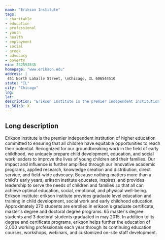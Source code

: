 ```yaml
---
name: "Erikson Institute"
tags:
- charitable
- education
- professional
- youth
- health
- employment
- social
- greek
- advocacy
- poverty
ein: 362593545
homepage: "www.erikson.edu"
address: |
 451 North LaSalle Street, \nChicago, IL 606544510
state: "IL"
city: "Chicago"
lng: 
lat: 
description: "Erikson institute is the premier independent institution of higher education committed to ensuring that all children have equitable opportunities to reach their potential. "
is_501c3: X
---
```


## Long description

Erikson institute is the premier independent institution of higher education committed to ensuring that all children have equitable opportunities to reach their potential. Recognized for our groundbreaking work in the field of early childhood, we uniquely prepare child development, education, and social work leaders to improve the lives of young children and their families. Our impact and influence is further amplified through our innovative academic programs, applied research, knowledge creation and distribution, direct service, and field-wide advocacy. Because nothing matters more than a child's early years, erikson institute educates, inspires, and provides leadership to serve the needs of children and families so that all can achieve optimal education, social, emotional, and physical well-being. Erikson institute: erikson institute provides graduate level education and training in child development, social work and early childhood education. Approximately 270 students are enrolled in erikson's graduate certificate, master's degree and doctoral degree programs. 65 master's degree students and 3 doctoral students graduated in may 2015. In addition to its degree and certificate programs, erikson helps further the education of 2,000 working professionals each year through its continuing education courses, workshops, webinars, and customized on-site staff development. 
